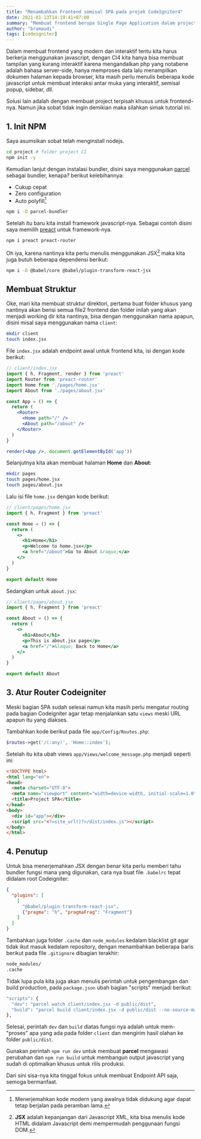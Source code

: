 ```yaml
---
title: "Menambahkan Frontend semisal SPA pada projek CodeIgniter4"
date: 2021-01-13T14:19:41+07:00
summary: "Membuat frontend berupa Single Page Application dalam project CI4"
author: "bramaudi"
tags: [codeigniter]
---
```


Dalam membuat frontend yang modern dan interaktif tentu kita harus berkerja menggunakan javascript, dengan CI4 kita hanya bisa membuat tampilan yang kurang interaktif karena mengandalkan php yang notabene adalah bahasa server-side, hanya memproses data lalu menampilkan dokumen halaman kepada browser, kita masih perlu menulis beberapa kode javascript untuk membuat interaksi antar muka yang interaktif, semisal popup, sidebar, dll.

Solusi lain adalah dengan membuat project terpisah khusus untuk frontend-nya. Namun jika sobat tidak ingin demikian maka silahkan simak tutorial ini.

## 1. Init NPM

Saya asumsikan sobat telah menginstall nodejs.

``` bash
cd project # folder project CI
npm init -y
```

Kemudian lanjut dengan instalasi bundler, disini saya menggunakan [parcel](https://parceljs.org/) sebagai bundler, kenapa? berikut kelebihannya:

- Cukup cepat
- Zero configuration
- Auto polyfill[^polyfill]


``` bash
npm i -D parcel-bundler
```

Setelah itu baru kita install framework javascript-nya. Sebagai contoh disini saya memilih [preact](https://preactjs.com/) untuk framework-nya.

``` bash
npm i preact preact-router
```

Oh iya, karena nantinya kita perlu menulis menggunakan JSX[^jsx] maka kita juga butuh beberapa dependensi berikut:

``` bash
npm i -D @babel/core @babel/plugin-transform-react-jsx
```

## Membuat Struktur

Oke, mari kita membuat struktur direktori, pertama buat folder khusus yang nantinya akan berisi semua file2 frontend dan folder inilah yang akan menjadi working dir kita nantinya, bisa dengan menggunakan nama apapun, disini misal saya menggunakan nama `client`:

``` bash
mkdir client
touch index.jsx
```

File `index.jsx` adalah endpoint awal untuk frontend kita, isi dengan kode berikut:

``` jsx
// client/index.jsx
import { h, Fragment, render } from 'preact'
import Router from 'preact-router'
import Home from './pages/home.jsx'
import About from './pages/about.jsx'

const App = () => {
  return (
    <Router>
      <Home path="/" />
      <About path="/about" />
    </Router>
  )
}

render(<App />, document.getElementById('app'))
```

Selanjutnya kita akan membuat halaman **Home** dan **About**:

``` bash
mkdir pages
touch pages/home.jsx
touch pages/about.jsx
```

Lalu isi file `home.jsx` dengan kode berikut:

``` jsx
// client/pages/home.jsx
import { h, Fragment } from 'preact'

const Home = () => {
  return (
    <>
      <h1>Home</h1>
      <p>Welcome to home.jsx</p>
      <a href="/about">Go to About &raquo;</a>
    </>
  )
}

export default Home
```

Sedangkan untuk `about.jsx`:

``` jsx
// client/pages/about.jsx
import { h, Fragment } from 'preact'

const About = () => {
  return (
    <>
      <h1>About</h1>
      <p>This is about.jsx page</p>
      <a href="/">&laquo; Back to Home</a>
    </>
  )
}

export default About
```

## 3. Atur Router Codeigniter

Meski bagian SPA sudah selesai namun kita masih perlu mengatur routing pada bagian Codeigniter agar tetap menjalankan satu `views` meski URL apapun itu yang diakses.

Tambahkan kode berikut pada file `app/Config/Routes.php`:

``` php
$routes->get('/(:any)', 'Home::index');
```

Setelah itu kita ubah views `app/Views/welcome_message.php` menjadi seperti ini:

``` html
<!DOCTYPE html>
<html lang="en">
<head>
  <meta charset="UTF-8">
  <meta name="viewport" content="width=device-width, initial-scale=1.0">
  <title>Project SPA</title>
</head>
<body>
  <div id="app"></div>
  <script src="<?=site_url()?>/dist/index.js"></script>
</body>
</html>
```

## 4. Penutup

Untuk bisa menerjemahkan JSX dengan benar kita perlu memberi tahu bundler fungsi mana yang digunakan, cara nya buat file `.babelrc` tepat didalam root Codeigniter:

``` json
{
  "plugins": [
    [
      "@babel/plugin-transform-react-jsx",
      {"pragma": "h", "pragmaFrag": "Fragment"}
    ]
  ]
}
```

Tambahkan juga folder `.cache` dan `node_modules` kedalam blacklist git agar tidak ikut masuk kedalam repository, dengan menambahkan beberapa baris berikut pada file `.gitignore` dibagian terakhir:

``` bash
node_modules/
.cache
```

Tidak lupa pula kita juga akan menulis perintah untuk pengembangan dan build production, pada `package.json` ubah bagian "scripts" menjadi berikut:

``` bash
"scripts": {
  "dev": "parcel watch client/index.jsx -d public/dist",
  "build": "parcel build client/index.jsx -d public/dist --no-source-maps"
},
```

Selesai, perintah `dev` dan `build` diatas fungsi nya adalah untuk mem-"proses" apa yang ada pada folder `client` dan mengirim hasil olahan ke folder `public/dist`.

Gunakan perintah `npm run dev` untuk membuat **parcel** mengawasi perubahan dan `npm run build` untuk membangun output javascript yang sudah di optimalkan khusus untuk rilis produksi.

Dari sini sisa-nya kita tinggal fokus untuk membuat Endpoint API saja, semoga bermanfaat.


[^polyfill]: Menerjemahkan kode modern yang awalnya tidak didukung agar dapat tetap berjalan pada peramban lama.

[^jsx]: **JSX** adalah kepanjangan dari Javascript XML, kita bisa menulis kode HTML didalam Javascript demi mempermudah penggunaan fungsi DOM.